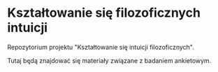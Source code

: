 # Kształtowanie się filozoficznych intuicji 

Repozytorium projektu "Kształtowanie się intuicji filozoficznych".

Tutaj będą znajdować się materiały związane z badaniem ankietowym.

